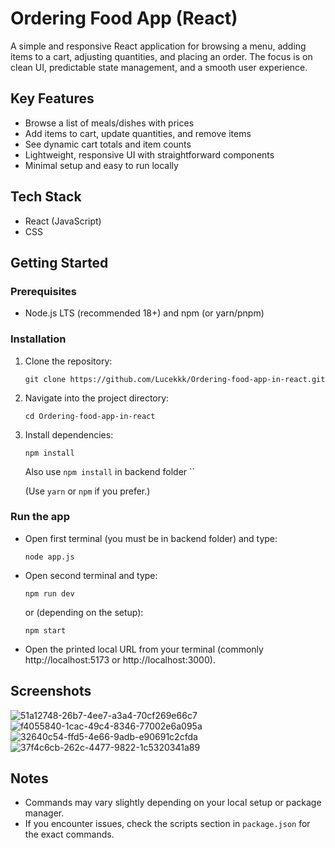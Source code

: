 # Ordering Food App (React)

A simple and responsive React application for browsing a menu, adding items to a cart, adjusting quantities, and placing an order. The focus is on clean UI, predictable state management, and a smooth user experience.

## Key Features
- Browse a list of meals/dishes with prices
- Add items to cart, update quantities, and remove items
- See dynamic cart totals and item counts
- Lightweight, responsive UI with straightforward components
- Minimal setup and easy to run locally

## Tech Stack
- React (JavaScript)
- CSS


## Getting Started

### Prerequisites
- Node.js LTS (recommended 18+) and npm (or yarn/pnpm)

### Installation
1. Clone the repository:
   ```
   git clone https://github.com/Lucekkk/Ordering-food-app-in-react.git
   ```
2. Navigate into the project directory:
   ```
   cd Ordering-food-app-in-react
   ```
3. Install dependencies:
   ```
   npm install
   ```
   Also use `npm install` in backend folder
   ``
 
   (Use `yarn` or `npm` if you prefer.)


### Run the app 
- Open first terminal (you must be in backend folder) and type:
  
  ```
  node app.js
  ```
  
- Open second terminal and type:
 
  ```
  npm run dev
  ```
  
  or (depending on the setup):
  
  ```
  npm start
  ```
  
- Open the printed local URL from your terminal (commonly http://localhost:5173 or http://localhost:3000).


## Screenshots
![51a12748-26b7-4ee7-a3a4-70cf269e66c7](https://github.com/user-attachments/assets/e7d71ce4-ecfa-4fc5-ac1e-0dc557d7d7a2)
![f4055840-1cac-49c4-8346-77002e6a095a](https://github.com/user-attachments/assets/d5c44dcb-7fc1-4e99-8f72-83b41c25836d)
![32640c54-ffd5-4e66-9adb-e90691c2cfda](https://github.com/user-attachments/assets/21478f65-8f3d-4fba-b530-5bfb39adf9d0)
![37f4c6cb-262c-4477-9822-1c5320341a89](https://github.com/user-attachments/assets/a116a286-b69d-4224-a2a3-5131806f3def)
 
## Notes
- Commands may vary slightly depending on your local setup or package manager.
- If you encounter issues, check the scripts section in `package.json` for the exact commands.
